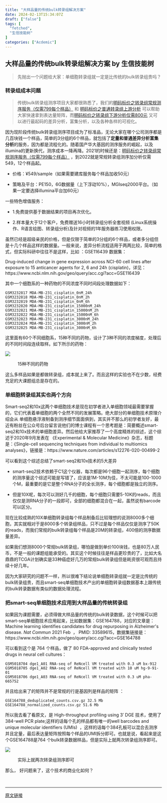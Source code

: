 ```yaml
---
title: "大样品量的传统bulk转录组解决方案"
date: 2024-02-13T15:34:07Z
draft: ["false"]
tags: [
  "fetched",
  "生信技能树"
]
categories: ["Acdemic"]
---
```

大样品量的传统bulk转录组解决方案 by 生信技能树
------
<div><section data-tool="mdnice编辑器" data-website="https://www.mdnice.com"><blockquote data-tool="mdnice编辑器"><p>先抛出一个问题给大家：单细胞转录组就一定是比传统的bulk转录组贵吗？</p></blockquote><h3 data-tool="mdnice编辑器"><span></span>转录组成本问题<span></span></h3><blockquote data-tool="mdnice编辑器"><p>传统bulk转录组测序项目大家都很熟悉了，我们的<a href="http://mp.weixin.qq.com/s?__biz=MzAxMDkxODM1Ng==&amp;mid=2247499830&amp;idx=1&amp;sn=365f26cf3454031d59f35856c852f6bb&amp;chksm=9b4b808dac3c099baf90ca21db3062eccddc3b310e7929823b87cfa9de046e508d3de02439a4&amp;scene=21#wechat_redirect" data-linktype="2">明码标价之转录组常规测序服务（仅需799每个样品）</a> 和 <a href="http://mp.weixin.qq.com/s?__biz=MzAxMDkxODM1Ng==&amp;mid=2247499208&amp;idx=1&amp;sn=5ef47d5e0d2ebfe61e481e02963bdcef&amp;chksm=9b4bbd73ac3c34657b88f78cc161e68aa72913608a6c91ae2da2877c7ad699b3aa2a20c0cd8c&amp;scene=21#wechat_redirect" data-linktype="2">明码标价之普通转录组上游分析</a> 可以帮助大家快速拿到表达量矩阵，而<a href="https://mp.weixin.qq.com/s?__biz=MzAxMDkxODM1Ng==&amp;mid=2247500005&amp;idx=1&amp;sn=1ed83a9a3c6f6113b159ec1185228e86&amp;scene=21#wechat_redirect" data-linktype="2">明码标价之转录组下游分析仅需800元</a> 又可以进行最起码的差异分析，富集分析，以及各种各样的可视化。</p></blockquote><p data-tool="mdnice编辑器">因为现阶段传统bulk转录组测序项目成为了标准品，无论大家在哪个公司测序都是几百块钱一个样品，简单的3分组的6个样品，就包括了<strong>定量和普通差异分析富集分析</strong>的服务，因为都是流程化的。随着国产华大基因的测序服务的崛起，以及illumina的更新换代，测序成本一降再降。2021的时候还是：<a href="http://mp.weixin.qq.com/s?__biz=MzAxMDkxODM1Ng==&amp;mid=2247499830&amp;idx=1&amp;sn=365f26cf3454031d59f35856c852f6bb&amp;chksm=9b4b808dac3c099baf90ca21db3062eccddc3b310e7929823b87cfa9de046e508d3de02439a4&amp;scene=21#wechat_redirect" data-linktype="2">明码标价之转录组常规测序服务（仅需799每个样品）</a> ，到2022就是常规转录组测序加分析仅需549，12个样品起。</p><ul data-tool="mdnice编辑器"><li><section><p>价格：¥549/sample（如果需要建库服务每个样品加收50元）</p></section></li><li><section><p>策略及平台：PE150，6G数据量（上下浮动10%），MGIseq2000平台。（如果一定要选择illumina平台加60元）</p></section></li></ul><p data-tool="mdnice编辑器">一些特色增值服务：</p><ul data-tool="mdnice编辑器"><li><section><p>1.免费提供基于数据结果的项目再次优化。</p></section></li><li><section><p>2.样本量大于12个客户，免费赠送16小时转录组分析全套视频 (Linux系统操作、R语言绘图、转录组分析)及针对视频的1年服务器练习使用权限。</p></section></li></ul><p data-tool="mdnice编辑器">虽然已经是超级亲民的价格，但是仅限于简单的3分组的6个样品，或者多分组但是十几个样品这样的数据量。一般来说，差异分析流程适用于两两比较，简单的格式，但实际科研中往往不是这样，比如 ：GSE116439 数据集：</p><p data-tool="mdnice编辑器">Drug-induced change in gene expression across NCI-60 cell lines after exposure to 15 anticancer agents for 2, 6 and 24h (cisplatin)，详见：https://www.ncbi.nlm.nih.gov/geo/query/acc.cgi?acc=GSE116439</p><p data-tool="mdnice编辑器">其中一个细胞系的一种药物的不同浓度不同时间段处理数据如下：</p><pre data-tool="mdnice编辑器"><span></span><code>GSM3232817 MDA-MB-231_cisplatin_0nM_24h<br>GSM3232818 MDA-MB-231_cisplatin_0nM_2h<br>GSM3232819 MDA-MB-231_cisplatin_0nM_6h<br>GSM3232820 MDA-MB-231_cisplatin_15000nM_24h<br>GSM3232821 MDA-MB-231_cisplatin_15000nM_2h<br>GSM3232822 MDA-MB-231_cisplatin_15000nM_6h<br>GSM3232823 MDA-MB-231_cisplatin_3000nM_24h<br>GSM3232824 MDA-MB-231_cisplatin_3000nM_2h<br>GSM3232825 MDA-MB-231_cisplatin_3000nM_6h<br></code></pre><p data-tool="mdnice编辑器">这里面有60个不同细胞系，15种不同的药物，设计了3种不同的浓度梯度，处理后的不同时间段连续取样。如下所示的药物：</p><p><img data-galleryid="" data-ratio="0.6933867735470942" data-s="300,640" data-src="https://mmbiz.qpic.cn/mmbiz_png/cZNhZQ6j4wyGStWIFwpC8lbeP4r41lPM6TZ83kKJZpYBh4IT2lNNQI5b1DjricUImLCjvJiaPLFMj8GYoEqYicvnw/640?wx_fmt=png" data-type="png" data-w="998" src="https://mmbiz.qpic.cn/mmbiz_png/cZNhZQ6j4wyGStWIFwpC8lbeP4r41lPM6TZ83kKJZpYBh4IT2lNNQI5b1DjricUImLCjvJiaPLFMj8GYoEqYicvnw/640?wx_fmt=png"></p><figure data-tool="mdnice编辑器"><figcaption>15种不同的药物</figcaption></figure><p data-tool="mdnice编辑器">这么多样品如果是都做转录组，成本就上来了。而且这样的实验也不在少数，经费充足的大课题组总是存在的。</p><h3 data-tool="mdnice编辑器"><span></span>单细胞转录组其实也两个方向<span></span></h3><p data-tool="mdnice编辑器">Smart-seq2和10x这两个单细胞技术是现在初学者进入单细胞领域最需要掌握的，它们代表着单细胞的两个全然不同的发展策略。绝大部分的单细胞技术原理介绍会从 单细胞悬浮液制备到测序细节面面俱到，其实并不那么的初学者友好，最近有粉丝在公众号后台留言说他们的博士课程有一个思考题是：简要概述smart-seq2和10x技术的单细胞差异。然后他给大家推荐了一个高度精炼的综述，这个综述于2020年9月发表在 《Experimental &amp; Molecular Medicine》杂志，标题是：《Single-cell sequencing techniques from individual to multiomics analyses》，链接是：https://www.nature.com/articles/s12276-020-00499-2</p><p data-tool="mdnice编辑器">可以看到这个综述总结了smart-seq2和10x技术的5大差异</p><ul data-tool="mdnice编辑器"><li><section><p>smart-seq2技术依赖于C1这个仪器，每次都是96个细胞一起测序，每个细胞的测序量这个综述可能是写错了，应该是1M-10M为佳，不太可能是100-1000个M，最重要的是它是整个RNA分子的全长测序，每个细胞都是独立的测序。</p></section></li><li><section><p>但是10X呢，每次可以测好几千的细胞，每个细胞只需要5-10K的reads，而且仅仅是测RNA分子的一段即可，全部的细胞都混合在一起，虽然说有barcode可以区分。</p></section></li></ul><p data-tool="mdnice编辑器">现在比较成熟的10X单细胞转录组每个样品制备后比较理想的说测8000多个细胞，其实就相对于是8000多个转录组样品，只不过是每个样品仅仅是测序了50K的reads，而我们常规的bulk转录组每个样品是20M的转录组，400倍的测序数据量差异。</p><p data-tool="mdnice编辑器">如果我们想测8000个常规bulk转录组，哪怕是做到单价100块钱，也是80万人民币，不是一般的课题组能承受的。其实这个时候往往是样品更珍贵的了，比如大名鼎鼎的TCGA计划确实是33种癌症好几万的常规bulk转录组但是耗资很可观而且持续十好几年。</p><p data-tool="mdnice编辑器">因为大家研究的问题不一样，所以很难下结论说单细胞转录组就一定是比传统的bulk转录组贵，而且smart-seq单细胞技术产出的单细胞转录组数据基本上跟传统的bulk转录数据有类似的数据处理流程。</p><h3 data-tool="mdnice编辑器"><span></span>把smart-seq单细胞技术应用到大样品量的传统转录组<span></span></h3><p data-tool="mdnice编辑器">如果因为课题需要，必须得做大样品量的传统的bulk转录数据，这个时候可以把smart-seq单细胞技术应用起来，比如数据集：GSE164788，对应的文章是：Machine learning identifies candidates for drug repurposing in Alzheimer's disease. <em>Nat Commun</em> 2021 Feb  ， PMID: 33589615，数据集链接是：https://www.ncbi.nlm.nih.gov/geo/query/acc.cgi?acc=GSE164788</p><p data-tool="mdnice编辑器">可以看到这个是 764 个样品，做了 80 FDA-approved and clinically tested drugs in neural cell cultures：</p><pre data-tool="mdnice编辑器"><span></span><code>GSM5018704 dge1_A01 RNA-seq of ReNcell VM treated with 0.3 uM bx-912<br>GSM5018705 dge1_A02 RNA-seq of ReNcell VM treated with 10 uM hg-9-91-01<br>GSM5018706 dge1_A03 RNA-seq of ReNcell VM treated with 0.3 uM pha-665752<br></code></pre><p data-tool="mdnice编辑器">并且给出来了的矩阵并不是常规的行是基因列是样品的矩阵 ：</p><pre data-tool="mdnice编辑器"><span></span><code>GSE164788_deduplicated_counts.csv.gz 32.5 Mb <br>GSE164788_normalized_counts.csv.gz 51.6 Mb  <br></code></pre><p data-tool="mdnice编辑器">所以我去看了看原文，是 High-throughput profiling using 3′ DGE 技术，使用了 384-well PCR plate;这样的话每个孔的样品都有唯一的well barcodes and unique molecular identifiers (UMIs)  ，这样的话每个384孔板可以混合去测序并且定量，最后表达量矩阵按照每个样品的UMI拆分即可。也就是说，看起来是这个GSE164788是764 个bulk转录数据样品，但是实际上就两次转录组测序即可。</p><p><img data-galleryid="" data-ratio="0.7532808398950132" data-s="300,640" data-src="https://mmbiz.qpic.cn/mmbiz_png/cZNhZQ6j4wyGStWIFwpC8lbeP4r41lPM5yKxWYRJk1GibC9g1OMypq67sBLiaL3j6A9P66CY3RB68XYxx1uZfJKg/640?wx_fmt=png" data-type="png" data-w="1524" src="https://mmbiz.qpic.cn/mmbiz_png/cZNhZQ6j4wyGStWIFwpC8lbeP4r41lPM5yKxWYRJk1GibC9g1OMypq67sBLiaL3j6A9P66CY3RB68XYxx1uZfJKg/640?wx_fmt=png"></p><figure data-tool="mdnice编辑器"><figcaption>实际上就两次转录组测序即可</figcaption></figure><p data-tool="mdnice编辑器">那么， 好问题来了，这个技术的商业化如何？</p></section><p><br></p><p><mp-style-type data-value="3"></mp-style-type></p></div>  
<hr>
<a href="https://mp.weixin.qq.com/s/Rv0QDcs5j4ssn5q3w5Cz7Q",target="_blank" rel="noopener noreferrer">原文链接</a>
